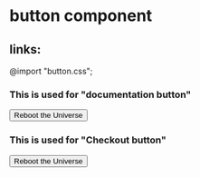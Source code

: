 # button component

## links:
@import "button.css";


### This is used for "documentation button"
<button class="button">
    Reboot the Universe
</button>

### This is used for "Checkout button"
<button class="button button_secondary">
    Reboot the Universe
</button>	
